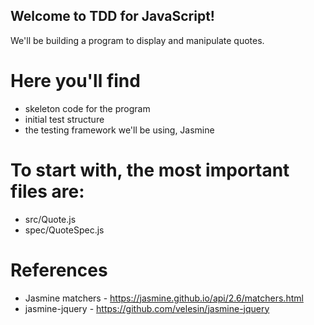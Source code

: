 ## Welcome to TDD for JavaScript!

We'll be building a program to display and manipulate quotes.

# Here you'll find
* skeleton code for the program
* initial test structure
* the testing framework we'll be using, Jasmine

# To start with, the most important files are:
* src/Quote.js
* spec/QuoteSpec.js


# References

* Jasmine matchers - https://jasmine.github.io/api/2.6/matchers.html
* jasmine-jquery -  https://github.com/velesin/jasmine-jquery